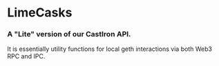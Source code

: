 # LimeCasks 
### A "Lite" version of our CastIron API.
It is essentially utility functions for local geth interactions via both Web3 RPC and IPC.
